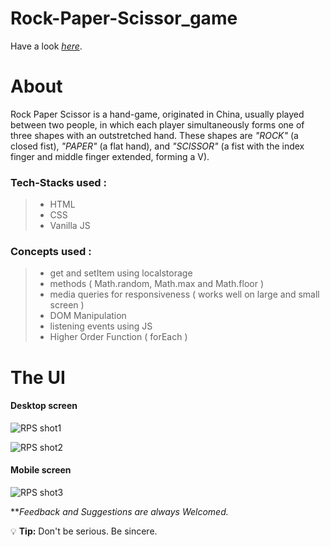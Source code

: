 # Rock-Paper-Scissor_game
Have a look *[here](https://rock-paper-scissor-virtualgame.netlify.app/)*.


# About
Rock Paper Scissor is a hand-game, originated in China, usually played between two people, in which each player simultaneously forms one of three shapes with an outstretched hand. These shapes are *"ROCK"* (a closed fist), *"PAPER"* (a flat hand), and *"SCISSOR"* (a fist with the index finger and middle finger extended, forming a V).

### Tech-Stacks used :
>
> - HTML
> - CSS
> - Vanilla JS
>

### Concepts used :
>
> - get and setItem using localstorage
> - methods ( Math.random, Math.max and Math.floor )
> - media queries for responsiveness ( works well on large and small screen )
> - DOM Manipulation
> - listening events using JS
> - Higher Order Function ( forEach )
> 

# The UI

#### Desktop screen

![RPS shot1](https://user-images.githubusercontent.com/107980619/214490100-6e6b0672-f168-43ba-a613-b1a147260f8a.png)

![RPS shot2](https://user-images.githubusercontent.com/107980619/214490423-f2460b9b-0a5f-44d5-afa0-d289bc9d933e.png)

#### Mobile screen

![RPS shot3](https://user-images.githubusercontent.com/107980619/214491049-4082eeb1-7cba-4010-adb5-34eb619ddf28.png)



***Feedback and Suggestions are always Welcomed.*


:bulb: **Tip:** Don't be serious. Be sincere.
